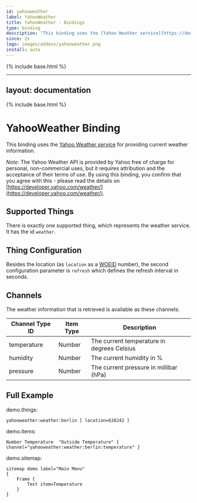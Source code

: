 ```yaml
---
id: yahooweather
label: YahooWeather
title: YahooWeather - Bindings
type: binding
description: "This binding uses the [Yahoo Weather service](https://developer.yahoo.com/weather/) for providing current weather information."
since: 2x
logo: images/addons/yahooweather.png
install: auto
---
```


<!-- Attention authors: Do not edit directly. Please add your changes to the appropriate source repository -->

{% include base.html %}

---
layout: documentation
---

{% include base.html %}

# YahooWeather Binding

This binding uses the [Yahoo Weather service](https://developer.yahoo.com/weather/) for providing current weather information.

_Note:_ The Yahoo Weather API is provided by Yahoo free of charge for personal, non-commercial uses, but it requires attribution and the acceptance of their terms of use.
By using this binding, you confirm that you agree with this - please read the details on [https://developer.yahoo.com/weather/](https://developer.yahoo.com/weather/).

## Supported Things

There is exactly one supported thing, which represents the weather service. It has the id `weather`.

## Thing Configuration

Besides the location (as ```location``` as a [WOEID](https://en.wikipedia.org/wiki/WOEID) number), the second configuration parameter is ```refresh``` which defines the refresh interval in seconds.

## Channels

The weather information that is retrieved is available as these channels:

| Channel Type ID | Item Type    | Description  |
|-----------------|------------------------|------------- |
| temperature | Number       | The current temperature in degrees Celsius |
| humidity | Number       | The current humidity in % |
| pressure | Number       | The current pressure in millibar (hPa) |


## Full Example

demo.things:

```
yahooweather:weather:berlin [ location=638242 ]
```

demo.items:

```
Number Temperature 	"Outside Temperature" { channel="yahooweather:weather:berlin:temperature" }
```

demo.sitemap:

```
sitemap demo label="Main Menu"
{
	Frame {
		Text item=Temperature
	}
}
```
